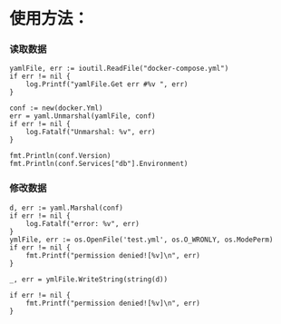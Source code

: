# 使用方法：

### 读取数据

  	yamlFile, err := ioutil.ReadFile("docker-compose.yml")
	if err != nil {
	    log.Printf("yamlFile.Get err #%v ", err)
	}

	conf := new(docker.Yml)
	err = yaml.Unmarshal(yamlFile, conf)
	if err != nil {
	    log.Fatalf("Unmarshal: %v", err)
	}

	fmt.Println(conf.Version)
	fmt.Println(conf.Services["db"].Environment)
  
  
### 修改数据

	d, err := yaml.Marshal(conf)
	if err != nil {
	    log.Fatalf("error: %v", err)
	}
	ymlFile, err := os.OpenFile('test.yml', os.O_WRONLY, os.ModePerm)
	if err != nil {
	    fmt.Printf("permission denied![%v]\n", err)
	}

	_, err = ymlFile.WriteString(string(d))

	if err != nil {
	    fmt.Printf("permission denied![%v]\n", err)
	}
